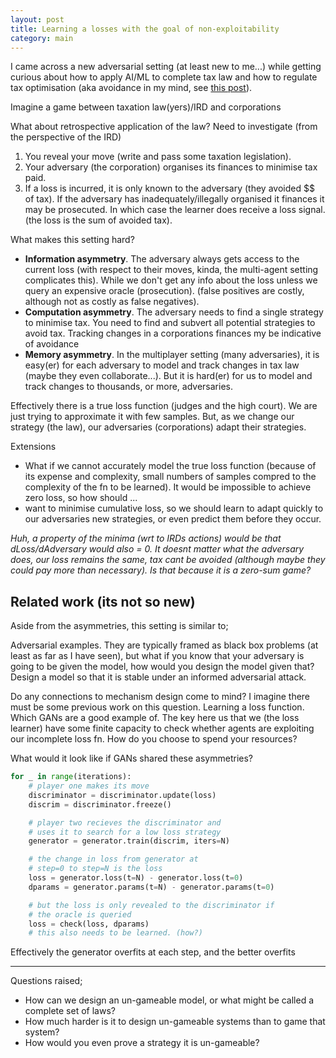 ```yaml
---
layout: post
title: Learning a losses with the goal of non-exploitability
category: main
---
```


I came across a new adversarial setting (at least new to me...) while getting curious about how to apply AI/ML to complete tax law and how to regulate tax optimisation (aka avoidance in my mind, see [this post](?)).

Imagine a game between taxation law(yers)/IRD and corporations

<side>What about retrospective application of the law? Need to investigate</side>
(from the perspective of the IRD)  

1. You reveal your move (write and pass some taxation legislation).
2. Your adversary (the corporation) organises its finances to minimise tax paid.
3. If a loss is incurred, it is only known to the adversary (they avoided $$ of tax). If the adversary has inadequately/illegally organised it finances it may be prosecuted. In which case the learner does receive a loss signal. (the loss is the sum of avoided tax).

What makes this setting hard?
- __Information asymmetry__. The adversary always gets access to the current loss (with respect to their moves, kinda, the multi-agent setting complicates this). While we don't get any info about the loss unless we query an expensive oracle (prosecution). (false positives are costly, although not as costly as false negatives).
- __Computation asymmetry__. The adversary needs to find a single strategy to minimise tax. You need to find and subvert all potential strategies to avoid tax.
<side>Tracking changes in a corporations finances my be indicative of avoidance</side>
- __Memory asymmetry__. In the multiplayer setting (many adversaries), it is easy(er) for each adversary to model and track changes in tax law (maybe they even collaborate...). But it is hard(er) for us to model and track changes to thousands, or more, adversaries.

Effectively there is a true loss function (judges and the high court). We are just trying to approximate it with few samples. But, as we change our strategy (the law), our adversaries (corporations) adapt their strategies.

Extensions
* What if we cannot accurately model the true loss function (because of its expense and complexity, small numbers of samples compred to the complexity of the fn to be learned). It would be impossible to achieve zero loss, so how should ...
* want to minimise cumulative loss, so we should learn to adapt quickly to our adversaries new strategies, or even predict them before they occur.

_Huh, a property of the minima (wrt to IRDs actions) would be that dLoss/dAdversary would also = 0. It doesnt matter what the adversary does, our loss remains the same, tax cant be avoided (although maybe they could pay more than necessary). Is that because it is a zero-sum game?_

## Related work (its not so new)

Aside from the asymmetries, this setting is similar to;

Adversarial examples. They are typically framed as black box problems (at least as far as I have seen), but what if you know that your adversary is going to be given the model, how would you design the model given that? Design a model so that it is stable under an informed adversarial attack.

<side>Do any connections to mechanism design come to mind? I imagine there must be some previous work on this question.</side>
Learning a loss function. Which GANs are a good example of.
The key here us that we (the loss learner) have some finite capacity to check whether agents are exploiting our incomplete loss fn. How do you choose to spend your resources?

What would it look like if GANs shared these asymmetries?
```python
for _ in range(iterations):
    # player one makes its move
    discriminator = discriminator.update(loss)
    discrim = discriminator.freeze()

    # player two recieves the discriminator and
    # uses it to search for a low loss strategy
    generator = generator.train(discrim, iters=N)

    # the change in loss from generator at
    # step=0 to step=N is the loss
    loss = generator.loss(t=N) - generator.loss(t=0)
    dparams = generator.params(t=N) - generator.params(t=0)

    # but the loss is only revealed to the discriminator if
    # the oracle is queried
    loss = check(loss, dparams)  
    # this also needs to be learned. (how?)
```

Effectively the generator overfits at each step, and the better overfits

***
Questions raised;

* How can we design an un-gameable model, or what might be called a complete set of laws?
* How much harder is it to design un-gameable systems than to game that system?
* How would you even prove a strategy it is un-gameable?
